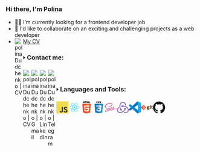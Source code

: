### Hi there, I'm Polina

- 👨‍🎓 I’m currently looking for a frontend developer job
- 🤟 I'd like to collaborate on an exciting and challenging projects as a web developer
- [<img align="left" alt="polinaDudchenko | CV" width="22px" src="https://emojis.slackmojis.com/emojis/images/1571911709/6804/globe.png?1571911709" />My CV][website]

### 🢒 Contact me:

[<img align="left" alt="polinaDudchenko | CV" width="22px" src="https://emojis.slackmojis.com/emojis/images/1571911709/6804/globe.png?1571911709" />][website]
[<img align="left" alt="polinaDudchenko | Gmail" width="22px" src="https://emojis.slackmojis.com/emojis/images/1450319444/38/gmail.png?1450319444" />][gmail]
[<img align="left" alt="polinaDudchenko | LinkedIn" width="22px" src="https://emojis.slackmojis.com/emojis/images/1470343326/711/linkedin.png?1470343326" />][linkedin]
[<img align="left" alt="polinaDudchenko | Telegram" width="22px" src="https://emojis.slackmojis.com/emojis/images/1538061120/4724/telegram.png?1538061120" />][telegram]


<br />

### 🢒 Languages and Tools:

<img align="left" alt="JavaScript" width="32px" src="https://raw.githubusercontent.com/github/explore/80688e429a7d4ef2fca1e82350fe8e3517d3494d/topics/javascript/javascript.png" />

<img align="left" alt="React" width="32px" src="https://raw.githubusercontent.com/github/explore/78df643247d429f6cc873026c0622819ad797942/topics/react/react.png" />

<img align="left" alt="HTML5" width="32px" src="https://raw.githubusercontent.com/github/explore/80688e429a7d4ef2fca1e82350fe8e3517d3494d/topics/html/html.png" />

<img align="left" alt="CSS3" width="32px" src="https://raw.githubusercontent.com/github/explore/80688e429a7d4ef2fca1e82350fe8e3517d3494d/topics/css/css.png" />

<img align="left" alt="Sass" width="32px" src="https://raw.githubusercontent.com/github/explore/80688e429a7d4ef2fca1e82350fe8e3517d3494d/topics/sass/sass.png" />

<img align="left" alt="Redux" width="32px" src="https://raw.githubusercontent.com/github/explore/78df643247d429f6cc873026c0622819ad797942/topics/redux/redux.png" />

<img align="left" alt="Visual Studio Code" width="32px" src="https://raw.githubusercontent.com/github/explore/80688e429a7d4ef2fca1e82350fe8e3517d3494d/topics/visual-studio-code/visual-studio-code.png" />

<img align="left" alt="Git" width="32px" src="https://raw.githubusercontent.com/github/explore/80688e429a7d4ef2fca1e82350fe8e3517d3494d/topics/git/git.png" />

<img align="left" alt="GitHub" width="32px" src="https://raw.githubusercontent.com/github/explore/78df643247d429f6cc873026c0622819ad797942/topics/github/github.png" />

<br />

[website]: https://polinadudchenko.github.io/
[linkedin]: https://www.linkedin.com/in/polina-dudchenko-08a0a998/
[telegram]: https://t.me/polinadudchenko
[gmail]: mailto:pv.dudchenko@gmail.com

